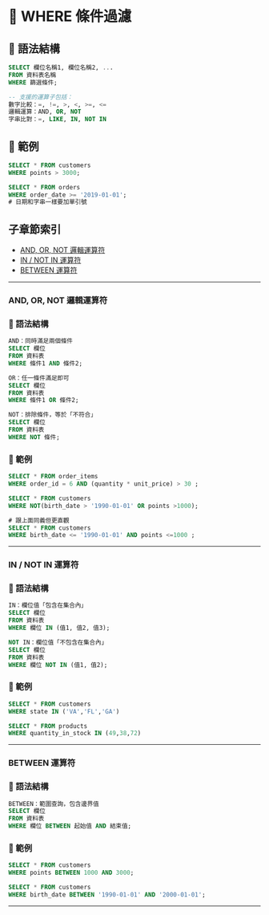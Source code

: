 # 🎯 WHERE 條件過濾

## 📌 語法結構
```sql
SELECT 欄位名稱1, 欄位名稱2, ...
FROM 資料表名稱
WHERE 篩選條件;

-- 支援的運算子包括：
數字比較：=, !=, >, <, >=, <=
邏輯運算：AND, OR, NOT
字串比對：=, LIKE, IN, NOT IN
```

## 📘 範例
```sql
SELECT * FROM customers
WHERE points > 3000;

SELECT * FROM orders
WHERE order_date >= '2019-01-01';
# 日期和字串一樣要加單引號

```
## 子章節索引
- [AND, OR, NOT 邏輯運算符](#and-or-not-邏輯運算符)
- [IN / NOT IN 運算符](#in--not-in-運算符)
- [BETWEEN 運算符](#between-運算符)

---
### AND, OR, NOT 邏輯運算符

### 📌 語法結構
```sql
AND：同時滿足兩個條件
SELECT 欄位
FROM 資料表
WHERE 條件1 AND 條件2;

OR：任一條件滿足即可
SELECT 欄位
FROM 資料表
WHERE 條件1 OR 條件2;

NOT：排除條件，等於「不符合」
SELECT 欄位
FROM 資料表
WHERE NOT 條件;
```

### 📘 範例
```sql
SELECT * FROM order_items
WHERE order_id = 6 AND (quantity * unit_price) > 30 ;

SELECT * FROM customers
WHERE NOT(birth_date > '1990-01-01' OR points >1000);

# 跟上面同義但更直觀
SELECT * FROM customers
WHERE birth_date <= '1990-01-01' AND points <=1000 ;
```
---
### IN / NOT IN 運算符

### 📌 語法結構
```sql
IN：欄位值「包含在集合內」
SELECT 欄位
FROM 資料表
WHERE 欄位 IN (值1, 值2, 值3);

NOT IN：欄位值「不包含在集合內」
SELECT 欄位
FROM 資料表
WHERE 欄位 NOT IN (值1, 值2);
```
### 📘 範例
```sql
SELECT * FROM customers
WHERE state IN ('VA','FL','GA')

SELECT * FROM products
WHERE quantity_in_stock IN (49,38,72)
```
---

### BETWEEN 運算符

### 📌 語法結構
```sql
BETWEEN：範圍查詢，包含邊界值
SELECT 欄位
FROM 資料表
WHERE 欄位 BETWEEN 起始值 AND 結束值;
```

### 📘 範例
```sql
SELECT * FROM customers
WHERE points BETWEEN 1000 AND 3000;

SELECT * FROM customers
WHERE birth_date BETWEEN '1990-01-01' AND '2000-01-01';
```
---
